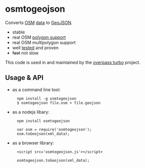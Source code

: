 osmtogeojson
============

Converts [OSM](http://openstreetmap.org) [data](http://wiki.openstreetmap.org/wiki/OSM_XML) to [GeoJSON](http://www.geojson.org/).

* stable
* real OSM [polygon support](https://wiki.openstreetmap.org/wiki/Overpass_turbo/Polygon_Features)
* real OSM multipolygon support
* well [tested](http://github.com/tyrasd/osmtogeojson/tree/master/test/) and proven
* ~~fast~~ not slow

This code is used in and maintained by the [overpass turbo](http://github.com/tyrasd/overpass-ide) project.

Usage & API
-----------

* as a command line tool:
  
        npm install -g osmtogeojson
        $ osmtogeojson file.osm > file.geojson
  
* as a nodejs libary:
  
        npm install osmtogeojson
  
        var osm = require('osmtogeojson');
        osm.toGeojson(xml_data);
  
* as a browser library:
  
        <script src='osmtogeojson.js'></script>
  
        osmtogeojson.toGeojson(xml_data);
